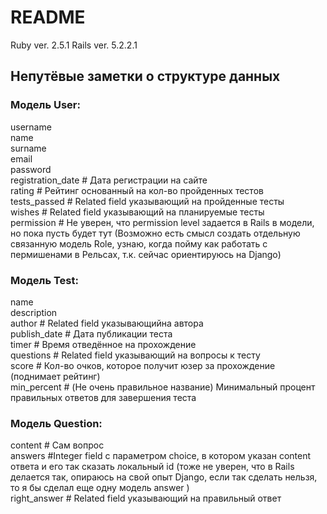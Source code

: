 # README

Ruby ver. 2.5.1 Rails ver. 5.2.2.1

<h2>Непутёвые заметки о структуре данных</h2>
<h3>Модель User:</h3>
    username <br/>
    name <br/>
    surname <br/>
    email <br/>
    password <br/>
    registration_date # Дата регистрации на сайте <br/>
    rating # Рейтинг основанный на кол-во пройденных тестов <br/>
    tests_passed # Related field указывающий на пройденные тесты <br/>
    wishes # Related field указывающий на планируемые тесты <br/>
    permission # Не уверен, что permission level задается в Rails в модели, но пока пусть будет тут
    (Возможно есть смысл создать отдельную связанную модель Role, узнаю,
     когда пойму как работать с пермишенами в Рельсах, т.к. сейчас ориентируюсь на Django) <br/>
    
<h3>Модель Test: </h3>
    name <br/>
    description <br/>
    author # Related field указывающийна автора<br/>
    publish_date # Дата публикации теста<br/>
    timer # Время отведённое на прохождение<br/>
    questions # Related field указывающий на вопросы к тесту <br/>
    score # Кол-во очков, которое получит юзер за прохождение (поднимает рейтинг) <br/>
    min_percent # (Не очень правильное название) Минимальный процент правильных ответов для завершения теста <br/>

<h3>Модель Question: </h3>
    content # Сам вопрос <br/>
    answers #Integer field с параметром choice, в котором указан content ответа и его так сказать локальный id
     (тоже не уверен, что в Rails делается так, опираюсь на свой опыт Django,
      если так сделать нельзя, то я бы сделал еще одну модель answer )<br/>
    right_answer # Related field указывающий на правильный ответ<br/>
